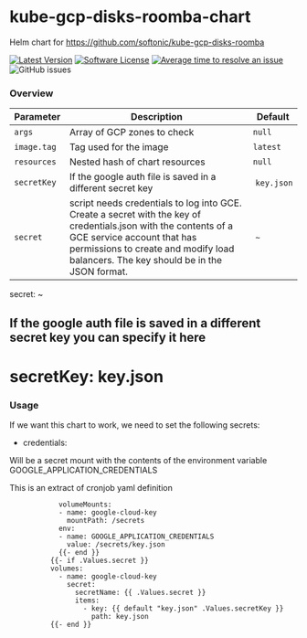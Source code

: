 # kube-gcp-disks-roomba-chart

Helm chart for https://github.com/softonic/kube-gcp-disks-roomba

[![Latest Version](https://img.shields.io/github/release/softonic/kube-gcp-disks-roomba.svg)](https://github.com/softonic/kube-gcp-disks-roomba/releases)
[![Software License](https://img.shields.io/badge/license-Apache%202.0-blue.svg)](LICENSE)
[![Average time to resolve an issue](http://isitmaintained.com/badge/resolution/softonic/kube-gcp-disks-roomba.svg)](http://isitmaintained.com/project/softonic/kube-gcp-disks-roomba "Average time to resolve an issue")
![GitHub issues](https://img.shields.io/github/issues-raw/softonic/kube-gcp-disks-roomba)


### Overview


| Parameter                                           | Description                                                   | Default                            |
| --------------------------------------------------- | ------------------------------------------------------------- | ---------------------------------- |
| `args`                                              | Array of GCP zones to check                                   | `null`                             |
| `image.tag`                                         | Tag used for the image                                        | `latest`                           |
| `resources`                                         | Nested hash of chart resources                                | `null`                             |
| `secretKey`					      | If the google auth file is saved in a different secret key    | `key.json`                         | 
| `secret`                                            | script needs credentials to log into GCE.  Create a secret with the key of credentials.json with the contents of a GCE service account that has permissions to create and modify load balancers.  The key should be in the JSON format.                                     | `~`                                |


secret: ~

## If the google auth file is saved in a different secret key you can specify it here
# secretKey: key.json

### Usage

If we want this chart to work, we need to set the following secrets:

- credentials:

Will be a secret mount with the contents of the environment variable GOOGLE_APPLICATION_CREDENTIALS

This is an extract of cronjob yaml definition

```
            volumeMounts:
            - name: google-cloud-key
              mountPath: /secrets
            env:
            - name: GOOGLE_APPLICATION_CREDENTIALS
              value: /secrets/key.json
            {{- end }}
          {{- if .Values.secret }}
          volumes:
            - name: google-cloud-key
              secret:
                secretName: {{ .Values.secret }}
                items:
                  - key: {{ default "key.json" .Values.secretKey }}
                    path: key.json
          {{- end }}

```
